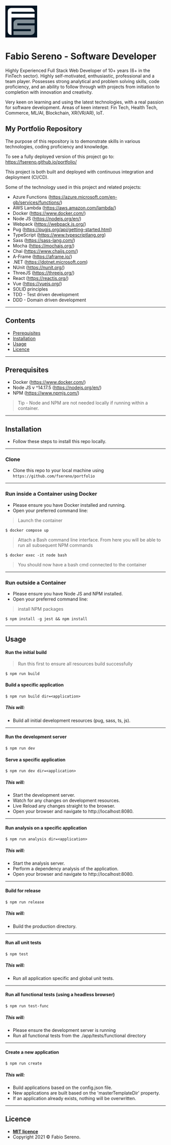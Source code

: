 <a href="http://fswebsitesolutions.com/"><img src="https://raw.githubusercontent.com/fsereno/portfolio/master/docs/images/FSLogo.jpeg" width="100px" title="FS Website Solutions" alt="FS Website Solutions" target="_blank"></a>

# **Fabio Sereno** - Software Developer
Highly Experienced Full Stack Web Developer of 10+ years (6+ in the FinTech sector). Highly self-motivated, enthusiastic, professional and a team player. Possesses strong analytical and problem solving skills, code proficiency, and an ability to follow through with projects from initiation to completion with innovation and creativity.

Very keen on learning and using the latest technologies, with a real passion for software development. Areas of keen interest: Fin Tech, Health Tech, Commerce, ML/AI, Blockchain, XR(VR/AR), IoT.

## My Portfolio Repository
The purpose of this repository is to demonstrate skills in various technologies, coding proficiency and knowledge.

To see a fully deployed version of this project go to:
https://fsereno.github.io/portfolio/

This project is both built and deployed with continuous integration and deployment (CI/CD).

Some of the technology used in this project and related projects:
- Azure Functions (https://azure.microsoft.com/en-gb/services/functions/)
- AWS Lambda (https://aws.amazon.com/lambda/)
- Docker (https://www.docker.com/)
- Node JS (https://nodejs.org/en/)
- Webpack (https://webpack.js.org/)
- Pug (https://pugjs.org/api/getting-started.html)
- TypeScript (https://www.typescriptlang.org)
- Sass (https://sass-lang.com/)
- Mocha (https://mochajs.org/)
- Chai (https://www.chaijs.com/)
- A-Frame (https://aframe.io/)
- .NET (https://dotnet.microsoft.com)
- NUnit (https://nunit.org/)
- ThreeJS (https://threejs.org/)
- React (https://reactjs.org/)
- Vue (https://vuejs.org/)
- SOLID principles
- TDD - Test driven development
- DDD - Domain driven development
---

## Contents

- [Prerequisites](#prerequisites)
- [Installation](#installation)
- [Usage](#usage)
- [Licence](#licence)
---

## Prerequisites
- Docker (https://www.docker.com/)
- Node JS v ^14.17.5 (https://nodejs.org/en/)
- NPM (https://www.npmjs.com/)
> Tip - Node and NPM are not needed locally if running within a container.
---

## Installation

- Follow these steps to install this repo locally.
---

### Clone

- Clone this repo to your local machine using `https://github.com/fsereno/portfolio`
---

### Run inside a Container using Docker
- Please ensure you have Docker installed and running.
- Open your preferred command line:

> Launch the container

```shell
$ docker compose up
```

>Attach a Bash command line interface.
From here you will be able to run all subsequent NPM commands

```shell
$ docker exec -it node bash
```
> You should now have a bash cmd connected to the container
---

### Run outside a Container
- Please ensure you have Node JS and NPM installed.
- Open your preferred command line:

> install NPM packages

```shell
$ npm install -g jest && npm install
```
---

## Usage

#### Run the initial build
> Run this first to ensure all resources build successfully

```shell
$ npm run build
```
#### Build a specific application

```shell
$ npm run build dir=<application>
```

##### This will:
- Build all initial development resources (pug, sass, ts, js).
---

#### Run the development server

```shell
$ npm run dev
```
#### Serve a specific application

```shell
$ npm run dev dir=<application>
```
##### This will:
- Start the development server.
- Watch for any changes on development resources.
- Live Reload any changes straight to the browser.
- Open your browser and navigate to http://localhost:8080.
---

#### Run analysis on a specific application

```shell
$ npm run analysis dir=<application>
```
##### This will:
- Start the analysis server.
- Perform a dependency analysis of the application.
- Open your browser and navigate to http://localhost:8080.
---

#### Build for release

```shell
$ npm run release
```
##### This will:
- Build the production directory.
---

#### Run all unit tests

```shell
$ npm test
```
##### This will:
- Run all application specific and global unit tests.
---

#### Run all functional tests (using a headless browser)

```shell
$ npm run test-func
```
##### This will:
- Please ensure the development server is running
- Run all functional tests from the ./app/tests/functional directory
---

#### Create a new application

```shell
$ npm run create
```
##### This will:
- Build applications based on the config.json file.
- New applications are built based on the 'masterTemplateDir' property.
- If an application already exists, nothing will be overwritten.
---

## Licence

- **[MIT licence](https://fsereno.github.io/portfolio/app_licence/index.html)**
- Copyright 2021 © Fabio Sereno.